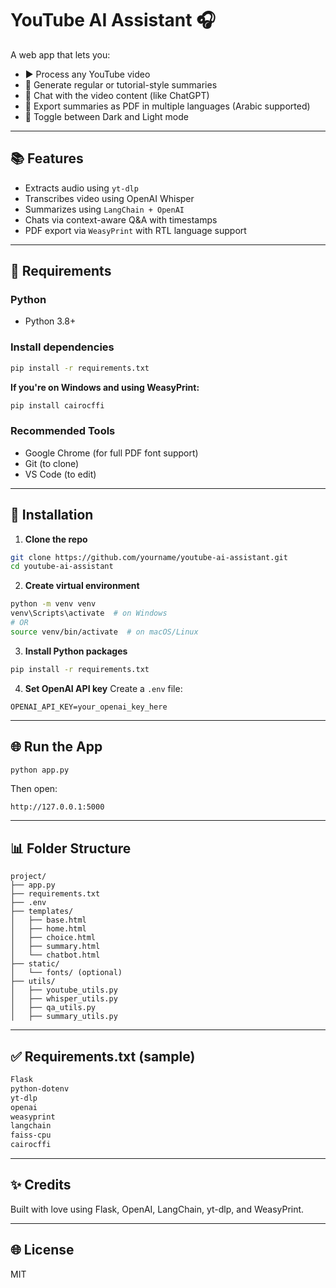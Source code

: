 # YouTube AI Assistant 🎧

A web app that lets you:
- ▶️ Process any YouTube video
- 📄 Generate regular or tutorial-style summaries
- 💬 Chat with the video content (like ChatGPT)
- 🔄 Export summaries as PDF in multiple languages (Arabic supported)
- 🌙 Toggle between Dark and Light mode

---

## 📚 Features
- Extracts audio using `yt-dlp`
- Transcribes video using OpenAI Whisper
- Summarizes using `LangChain + OpenAI`
- Chats via context-aware Q&A with timestamps
- PDF export via `WeasyPrint` with RTL language support

---

## 🚧 Requirements

### Python
- Python 3.8+

### Install dependencies
```bash
pip install -r requirements.txt
```

**If you're on Windows and using WeasyPrint:**
```bash
pip install cairocffi
```

### Recommended Tools
- Google Chrome (for full PDF font support)
- Git (to clone)
- VS Code (to edit)

---

## 🔧 Installation

1. **Clone the repo**
```bash
git clone https://github.com/yourname/youtube-ai-assistant.git
cd youtube-ai-assistant
```

2. **Create virtual environment**
```bash
python -m venv venv
venv\Scripts\activate  # on Windows
# OR
source venv/bin/activate  # on macOS/Linux
```

3. **Install Python packages**
```bash
pip install -r requirements.txt
```

4. **Set OpenAI API key**
Create a `.env` file:
```
OPENAI_API_KEY=your_openai_key_here
```

---

## 🌐 Run the App
```bash
python app.py
```
Then open:
```
http://127.0.0.1:5000
```

---

## 📊 Folder Structure
```
project/
├── app.py
├── requirements.txt
├── .env
├── templates/
│   ├── base.html
│   ├── home.html
│   ├── choice.html
│   ├── summary.html
│   └── chatbot.html
├── static/
│   └── fonts/ (optional)
├── utils/
│   ├── youtube_utils.py
│   ├── whisper_utils.py
│   ├── qa_utils.py
│   ├── summary_utils.py
```

---

## ✅ Requirements.txt (sample)
```txt
Flask
python-dotenv
yt-dlp
openai
weasyprint
langchain
faiss-cpu
cairocffi
```

---

## ✨ Credits
Built with love using Flask, OpenAI, LangChain, yt-dlp, and WeasyPrint.

---

## 🌐 License
MIT
